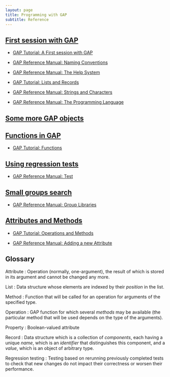 ```yaml
---
layout: page
title: Programming with GAP
subtitle: Reference
---
```


## [First session with GAP](01-command-line.html)

* [GAP Tutorial: A First session with GAP](http://www.gap-system.org/Manuals/doc/tut/chap2.html)

* [GAP Reference Manual: Naming Conventions](https://plus.google.com/events/cfm3tc375c142qtodvlvcfs82l4)

* [GAP Reference Manual: The Help System](http://www.gap-system.org/Manuals/doc/ref/chap2.html)

* [GAP Tutorial: Lists and Records](http://www.gap-system.org/Manuals/doc/tut/chap3.htm)

* [GAP Reference Manual: Strings and Characters](http://www.gap-system.org/Manuals/doc/ref/chap27.html)

* [GAP Reference Manual: The Programming Language]( http://www.gap-system.org/Manuals/doc/ref/chap4.html#X7FE7C0C17E1ED118)


## [Some more GAP objects](02-some-objects.html)


## [Functions in GAP](03-func.html)

* [GAP Tutorial: Functions](http://www.gap-system.org/Manuals/doc/tut/chap4.html)


## [Using regression tests](04-testing.html)

* [GAP Reference Manual: Test](http://www.gap-system.org/Manuals/doc/ref/chap7.html#X87712F9D8732193C)


## [Small groups search](05-small-groups.html)

* [GAP Reference Manual: Group Libraries](http://www.gap-system.org/Manuals/doc/ref/chap50.html)


## [Attributes and Methods](06-attributes.html)

* [GAP Tutorial: Operations and Methods](http://www.gap-system.org/Manuals/doc/tut/chap8.html)

* [GAP Reference Manual: Adding a new Attribute](http://www.gap-system.org/Manuals/doc/ref/chap80.html#X874AF11D864AEC1B)

## Glossary

Attribute
:    Operation (normally, one-argument), the result of which is stored in its
     argument and cannot be changed any more.

List
:    Data structure whose elements are indexed by their _position_ in the list.

Method
:    Function that will be called for an operation for arguments of the
     specified type.

Operation
:    GAP function for which several _methods_ may be available (the particular
     method that will be used depends on the type of the arguments).

Property
:    Boolean-valued attribute

Record
:    Data structure which is a collection of _components_, each having a unique
     _name_, which is an _identifier_ that distinguishes this component, and a
     _value_, which is an object of arbitrary type.

Regression testing
:    Testing based on rerunning previously completed tests to check that new
     changes do not impact their correctness or worsen their performance.
